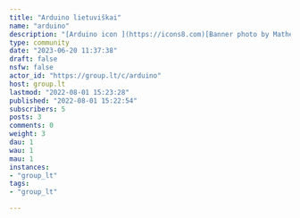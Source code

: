 ```yaml
---
title: "Arduino lietuviškai" 
name: "arduino"
description: "[Arduino icon ](https://icons8.com)[Banner photo by Mathew Schwartz on Unsplash](https://unsplash.com/s/photos/arduino?utm_source=unsplash&utm_medium=referral&utm_content=creditCopyText)"
type: community
date: "2023-06-20 11:37:38"
draft: false
nsfw: false
actor_id: "https://group.lt/c/arduino"
host: group.lt
lastmod: "2022-08-01 15:23:28"
published: "2022-08-01 15:22:54"
subscribers: 5
posts: 3
comments: 0
weight: 3
dau: 1
wau: 1
mau: 1
instances:
- "group_lt"
tags: 
- "group_lt"

---
```

